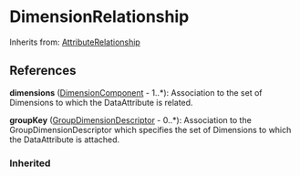 
# DimensionRelationship



Inherits from: [AttributeRelationship](AttributeRelationship.md)







## References

**dimensions** ([DimensionComponent](DimensionComponent.md) - 1..*): Association to the set of Dimensions to which the DataAttribute is related.

**groupKey** ([GroupDimensionDescriptor](GroupDimensionDescriptor.md) - 0..*): Association to the GroupDimensionDescriptor which specifies the set of Dimensions to which the DataAttribute is attached.

### Inherited




